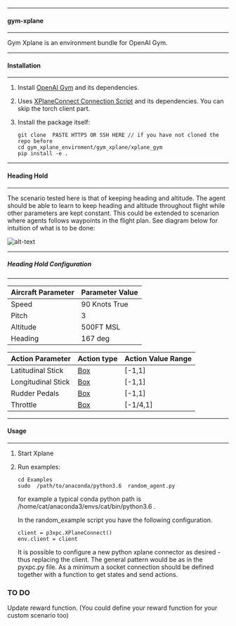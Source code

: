 -------------------------
#### gym-xplane
---------------------
Gym Xplane is an environment bundle for OpenAI Gym. 

------------------------
#### Installation
---------------------------

1. Install [OpenAI Gym](https://github.com/openai/gym) and its dependencies.

2. Uses [XPlaneConnect Connection Script](https://github.com/nasa/XPlaneConnect) and its dependencies. You can skip the torch client part. 


3. Install the package itself:
    ```
    git clone  PASTE HTTPS OR SSH HERE // if you have not cloned the repo before
    cd gym_xplane_envirnment/gym_xplane/xplane_gym
    pip install -e .
    ```
-------------------------------
#### Heading Hold
-------------------------------
The scenario tested here is that of keeping heading and altitude. The agent should be able to learn to keep heading and altitude  throughout flight while other parameters are kept constant. This could be extended to scenarion where agents follows waypoints in the flight plan. See diagram below for intuition of what is to be done:

![alt-text](https://github.com/adderbyte/GYM_XPLANE_ML/blob/master/gym_xplane_envirnment/gym_xplane/alt_hold.png)


----------------------------------
#####  Heading Hold Configuration
----------------------------

| Aircraft Parameter | Parameter Value |
| --- | --- |
| Speed | 90 Knots True |
| Pitch | 3 |
| Altitude | 500FT MSL|
| Heading | 167 deg |

| Action Parameter | Action type | Action Value Range |
| --- | --- |---|
| Latitudinal Stick | [Box](http://gym.openai.com/docs/#spaces) |  [-1,1] |
| Longitudinal Stick  | [Box](http://gym.openai.com/docs/#spaces) | [-1,1] |
| Rudder Pedals | [Box](http://gym.openai.com/docs/#spaces) | [-1,1]|
| Throttle | [Box](http://gym.openai.com/docs/#spaces) | [-1/4,1] |



-------------------------
#### Usage
--------------------------
1. Start Xplane 
2. Run examples:

    ```
    cd Examples
    sudo  /path/to/anaconda/python3.6  random_agent.py 
    ```
    for example a typical conda python path is /home/cat/anaconda3/envs/cat/bin/python3.6 . 

   In the random_example script you have the following configuration. 
    ```
    client = p3xpc.XPlaneConnect()
    env.client = client
    ```
    
   It is possible to configure a new python xplane connector as desired - thus replacing the client. The general pattern would be as in the pyxpc.py file. As a minimum a socket connection should be defined  together with a function to get states and send actions.
   
### TO DO
   Update reward function. (You could define your reward function for your custom scenario too)
    
